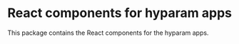 # React components for hyparam apps

This package contains the React components for the hyparam apps.
